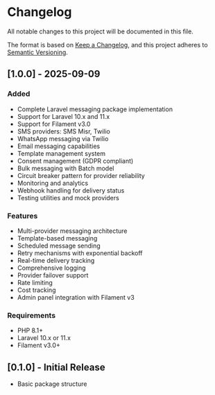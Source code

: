 # Changelog

All notable changes to this project will be documented in this file.

The format is based on [Keep a Changelog](https://keepachangelog.com/en/1.0.0/),
and this project adheres to [Semantic Versioning](https://semver.org/spec/v2.0.0.html).

## [1.0.0] - 2025-09-09

### Added
- Complete Laravel messaging package implementation
- Support for Laravel 10.x and 11.x
- Support for Filament v3.0
- SMS providers: SMS Misr, Twilio
- WhatsApp messaging via Twilio
- Email messaging capabilities
- Template management system
- Consent management (GDPR compliant)
- Bulk messaging with Batch model
- Circuit breaker pattern for provider reliability
- Monitoring and analytics
- Webhook handling for delivery status
- Testing utilities and mock providers

### Features
- Multi-provider messaging architecture
- Template-based messaging
- Scheduled message sending
- Retry mechanisms with exponential backoff
- Real-time delivery tracking
- Comprehensive logging
- Provider failover support
- Rate limiting
- Cost tracking
- Admin panel integration with Filament v3

### Requirements
- PHP 8.1+
- Laravel 10.x or 11.x  
- Filament v3.0+

## [0.1.0] - Initial Release
- Basic package structure
